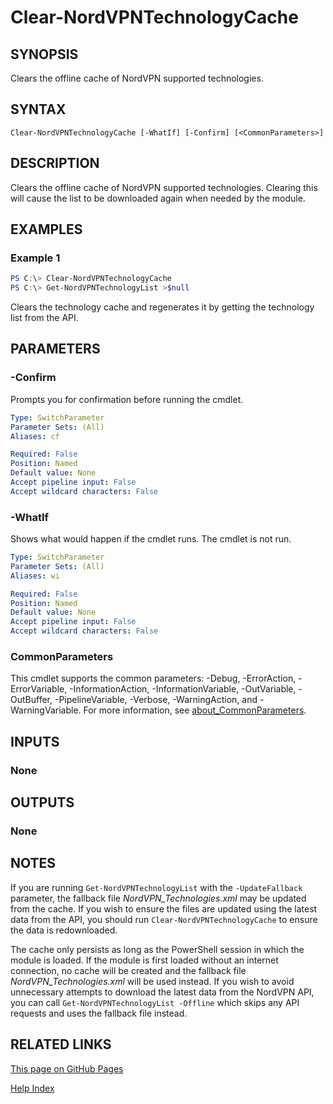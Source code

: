 ﻿---
external help file: NordVPN-Servers-help.xml
Module Name: NordVPN-Servers
online version:
schema: 2.0.0
---

# Clear-NordVPNTechnologyCache

## SYNOPSIS
Clears the offline cache of NordVPN supported technologies.

## SYNTAX

```
Clear-NordVPNTechnologyCache [-WhatIf] [-Confirm] [<CommonParameters>]
```

## DESCRIPTION
Clears the offline cache of NordVPN supported technologies.
Clearing this will cause the list to be downloaded again when
needed by the module.

## EXAMPLES

### Example 1
```powershell
PS C:\> Clear-NordVPNTechnologyCache
PS C:\> Get-NordVPNTechnologyList >$null
```

Clears the technology cache and regenerates it by getting the
technology list from the API.

## PARAMETERS

### -Confirm
Prompts you for confirmation before running the cmdlet.

```yaml
Type: SwitchParameter
Parameter Sets: (All)
Aliases: cf

Required: False
Position: Named
Default value: None
Accept pipeline input: False
Accept wildcard characters: False
```

### -WhatIf
Shows what would happen if the cmdlet runs. The cmdlet is not run.

```yaml
Type: SwitchParameter
Parameter Sets: (All)
Aliases: wi

Required: False
Position: Named
Default value: None
Accept pipeline input: False
Accept wildcard characters: False
```

### CommonParameters
This cmdlet supports the common parameters: -Debug, -ErrorAction, -ErrorVariable, -InformationAction, -InformationVariable, -OutVariable, -OutBuffer, -PipelineVariable, -Verbose, -WarningAction, and -WarningVariable. For more information, see [about_CommonParameters](http://go.microsoft.com/fwlink/?LinkID=113216).

## INPUTS

### None

## OUTPUTS

### None

## NOTES
If you are running `Get-NordVPNTechnologyList` with the `-UpdateFallback`
parameter, the fallback file *NordVPN_Technologies.xml* may be updated from the
cache. If you wish to ensure the files are updated using the latest data from
the API, you should run `Clear-NordVPNTechnologyCache` to ensure the data is
redownloaded.

The cache only persists as long as the PowerShell session in which the module
is loaded. If the module is first loaded without an internet connection, no
cache will be created and the fallback file *NordVPN_Technologies.xml* will be
used instead. If you wish to avoid unnecessary attempts to download the latest
data from the NordVPN API, you can call `Get-NordVPNTechnologyList -Offline`
which skips any API requests and uses the fallback file instead.

## RELATED LINKS

[This page on GitHub Pages](https://thefreeman193.github.io/NordVPN-Servers/Clear-NordVPNTechnologyCache.html)

[Help Index](./HELPINDEX.md)
